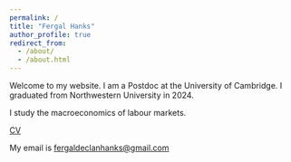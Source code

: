 ```yaml
---
permalink: /
title: "Fergal Hanks"
author_profile: true
redirect_from: 
  - /about/
  - /about.html
---
```


Welcome to my website. I am a Postdoc at the University of Cambridge. I graduated from Northwestern University in 2024.

I study the macroeconomics of labour markets.


[CV](https://hanksf.github.io/files/Fergal_Hanks_CV.pdf)

My email is [fergaldeclanhanks@gmail.com](mailto:fergaldeclanhanks@gmail.com)
